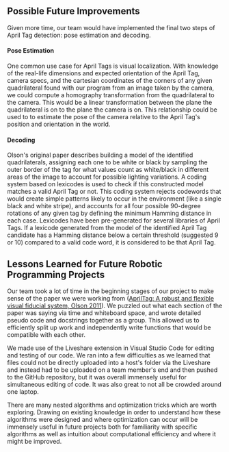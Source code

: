 ## Possible Future Improvements

Given more time, our team would have implemented the final two steps of April Tag detection: pose estimation and decoding.

#### Pose Estimation
One common use case for April Tags is visual localization. With knowledge of the real-life dimensions and expected orientation of the April Tag, camera specs, and the cartesian coordinates of the corners of any given quadrilateral found with our program from an image taken by the camera, we could compute a homography transformation from the quadrilateral to the camera. This would be a linear transformation between the plane the quadrilateral is on to the plane the camera is on. This relationship could be used to to estimate the pose of the camera relative to the April Tag's position and orientation in the world.

#### Decoding
Olson's original paper describes building a model of the identified quadrilaterals, assigning each one to be white or black by sampling the outer border of the tag for what values count as white/black in different areas of the image to account for possible lighting variations. A coding system based on lexicodes is used to check if this constructed model matches a valid April Tag or not. This coding system rejects codewords that would create simple patterns likely to occur in the environment (like a single black and white stripe), and accounts for all four possible 90-degree rotations of any given tag by defining the minimum Hamming distance in each case. Lexicodes have been pre-generated for several libraries of April Tags. If a lexicode generated from the model of the identified April Tag candidate has a Hamming distance below a certain threshold (suggested 9 or 10) compared to a valid code word, it is considered to be that April Tag. 

## Lessons Learned for Future Robotic Programming Projects

Our team took a lot of time in the beginning stages of our project to make sense of the paper we were working from ([AprilTag: A robust and flexible visual fiducial system, Olson 2011](https://april.eecs.umich.edu/media/pdfs/olson2011tags.pdf)). We puzzled out what each section of the paper was saying via time and whiteboard space, and wrote detailed pseudo code and docstrings together as a group. This allowed us to efficiently split up work and independently write functions that would be compatible with each other.

We made use of the Liveshare extension in Visual Studio Code for editing and testing of our code. We ran into a few difficulties as we learned that files could not be directly uploaded into a host's folder via the Liveshare and instead had to be uploaded on a team member's end and then pushed to the GitHub repository, but it was overall immensely useful for simultaneous editing of code. It was also great to not all be crowded around one laptop.

There are many nested algorithms and optimization tricks which are worth exploring. Drawing on existing knowledge in order to understand how these algorithms were designed and where optimization can occur will be immensely useful in future projects both for familiarity with specific algorithms as well as intuition about computational efficiency and where it might be improved.